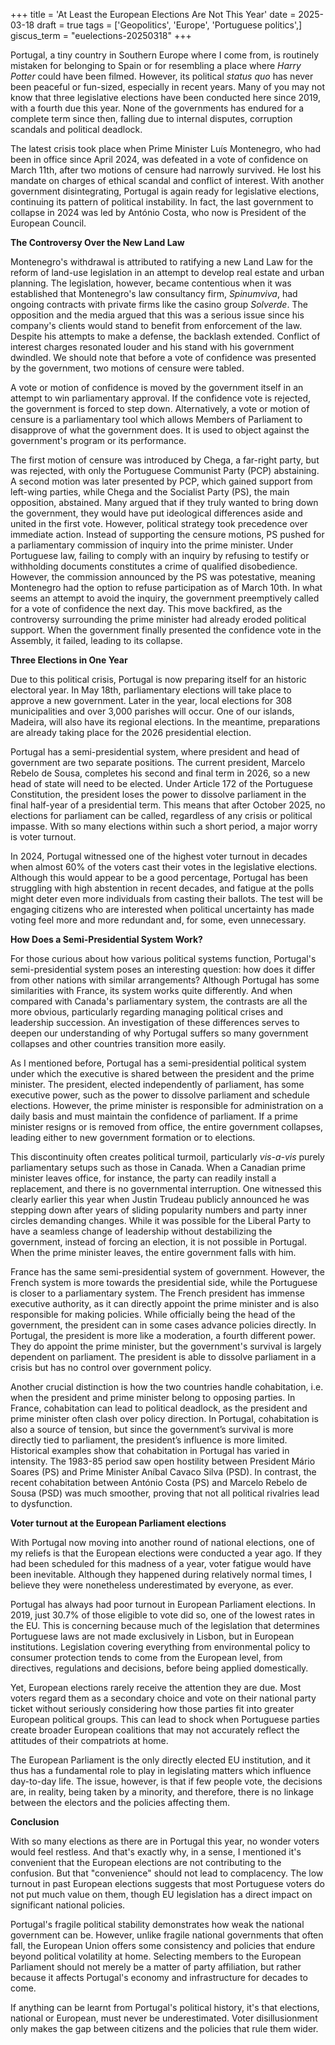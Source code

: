 +++
title = 'At Least the European Elections Are Not This Year'
date = 2025-03-18
draft = true
tags = ['Geopolitics', 'Europe', 'Portuguese politics',]
giscus_term = "euelections-20250318"
+++

Portugal, a tiny country in Southern Europe where I come from, is routinely mistaken for belonging to Spain or for resembling a place where *Harry Potter* could have been filmed. However, its political *status quo* has never been peaceful or fun-sized, especially in recent years. Many of you may not know that three legislative elections have been conducted here since 2019, with a fourth due this year. None of the governments has endured for a complete term since then, falling due to internal disputes, corruption scandals and political deadlock.

The latest crisis took place when Prime Minister Luís Montenegro, who had been in office since April 2024, was defeated in a vote of confidence on March 11th, after two motions of censure had narrowly survived. He lost his mandate on charges of ethical scandal and conflict of interest. With another government disintegrating, Portugal is again ready for legislative elections, continuing its pattern of political instability. In fact, the last government to collapse in 2024 was led by António Costa, who now is President of the European Council.

**The Controversy Over the New Land Law**

Montenegro's withdrawal is attributed to ratifying a new Land Law for the reform of land-use legislation in an attempt to develop real estate and urban planning. The legislation, however, became contentious when it was established that Montenegro's law consultancy firm, *Spinumviva*, had ongoing contracts with private firms like the casino group *Solverde*. The opposition and the media argued that this was a serious issue since his company's clients would stand to benefit from enforcement of the law. Despite his attempts to make a defense, the backlash extended. Conflict of interest charges resonated louder and his stand with his government dwindled. We should note that before a vote of confidence was presented by the government, two motions of censure were tabled.

A vote or motion of confidence is moved by the government itself in an attempt to win parliamentary approval. If the confidence vote is rejected, the government is forced to step down. Alternatively, a vote or motion of censure is a parliamentary tool which allows Members of Parliament to disapprove of what the government does. It is used to object against the government's program or its performance. 

The first motion of censure was introduced by Chega, a far-right party, but was rejected, with only the Portuguese Communist Party (PCP) abstaining. A second motion was later presented by PCP, which gained support from left-wing parties, while Chega and the Socialist Party (PS), the main opposition, abstained. Many argued that if they truly wanted to bring down the government, they would have put ideological differences aside and united in the first vote. However, political strategy took precedence over immediate action. Instead of supporting the censure motions, PS pushed for a parliamentary commission of inquiry into the prime minister. Under Portuguese law, failing to comply with an inquiry by refusing to testify or withholding documents constitutes a crime of qualified disobedience. However, the commission announced by the PS was potestative, meaning Montenegro had the option to refuse participation as of March 10th. In what seems an attempt to avoid the inquiry, the government preemptively called for a vote of confidence the next day. This move backfired, as the controversy surrounding the prime minister had already eroded political support. When the government finally presented the confidence vote in the Assembly, it failed, leading to its collapse.

**Three Elections in One Year**

Due to this political crisis, Portugal is now preparing itself for an historic electoral year. In May 18th, parliamentary elections will take place to approve a new government. Later in the year, local elections for 308 municipalities and over 3,000 parishes will occur. One of our islands, Madeira, will also have its regional elections. In the meantime, preparations are already taking place for the 2026 presidential election.

Portugal has a semi-presidential system, where president and head of government are two separate positions. The current president, Marcelo Rebelo de Sousa, completes his second and final term in 2026, so a new head of state will need to be elected. Under Article 172 of the Portuguese Constitution, the president loses the power to dissolve parliament in the final half-year of a presidential term. This means that after October 2025, no elections for parliament can be called, regardless of any crisis or political impasse. With so many elections within such a short period, a major worry is voter turnout.

In 2024, Portugal witnessed one of the highest voter turnout in decades when almost 60% of the voters cast their votes in the legislative elections. Although this would appear to be a good percentage, Portugal has been struggling with high abstention in recent decades, and fatigue at the polls might deter even more individuals from casting their ballots. The test will be engaging citizens who are interested when political uncertainty has made voting feel more and more redundant and, for some, even unnecessary. 

**How Does a Semi-Presidential System Work?**

For those curious about how various political systems function, Portugal's semi-presidential system poses an interesting question: how does it differ from other nations with similar arrangements? Although Portugal has some similarities with France, its system works quite differently. And when compared with Canada's parliamentary system, the contrasts are all the more obvious, particularly regarding managing political crises and leadership succession. An investigation of these differences serves to deepen our understanding of why Portugal suffers so many government collapses and other countries transition more easily. 

As I mentioned before, Portugal has a semi-presidential political system under which the executive is shared between the president and the prime minister. The president, elected independently of parliament, has some executive power, such as the power to dissolve parliament and schedule elections. However, the prime minister is responsible for administration on a daily basis and must maintain the confidence of parliament. If a prime minister resigns or is removed from office, the entire government collapses, leading either to new government formation or to elections.

This discontinuity often creates political turmoil, particularly *vis-a-vis* purely parliamentary setups such as those in Canada. When a Canadian prime minister leaves office, for instance, the party can readily install a replacement, and there is no governmental interruption. One witnessed this clearly earlier this year when Justin Trudeau publicly announced he was stepping down after years of sliding popularity numbers and party inner circles demanding changes. While it was possible for the Liberal Party to have a seamless change of leadership without destabilizing the government, instead of forcing an election, it is not possible in Portugal. When the prime minister leaves, the entire government falls with him. 

France has the same semi-presidential system of government. However, the French system is more towards the presidential side, while the Portuguese is closer to a parliamentary system. The French president has immense executive authority, as it can directly appoint the prime minister and is also responsible for making policies. While officially being the head of the government, the president can in some cases advance policies directly. In Portugal, the president is more like a moderation, a fourth different power. They do appoint the prime minister, but the government's survival is largely dependent on parliament. The president is able to dissolve parliament in a crisis but has no control over government policy. 

Another crucial distinction is how the two countries handle cohabitation, i.e. when the president and prime minister belong to opposing parties. In France, cohabitation can lead to political deadlock, as the president and prime minister often clash over policy direction. In Portugal, cohabitation is also a source of tension, but since the government’s survival is more directly tied to parliament, the president’s influence is more limited. Historical examples show that cohabitation in Portugal has varied in intensity. The 1983-85 period saw open hostility between President Mário Soares (PS) and Prime Minister Aníbal Cavaco Silva (PSD). In contrast, the recent cohabitation between António Costa (PS) and Marcelo Rebelo de Sousa (PSD) was much smoother, proving that not all political rivalries lead to dysfunction.

**Voter turnout at the European Parliament elections**

With Portugal now moving into another round of national elections, one of my reliefs is that the European elections were conducted a year ago. If they had been scheduled for this madness of a year, voter fatigue would have been inevitable. Although they happened during relatively normal times, I believe they were nonetheless underestimated by everyone, as ever.

Portugal has always had poor turnout in European Parliament elections. In 2019, just 30.7% of those eligible to vote did so, one of the lowest rates in the EU. This is concerning because much of the legislation that determines Portuguese laws are not made exclusively in Lisbon, but in European institutions. Legislation covering everything from environmental policy to consumer protection tends to come from the European level, from directives, regulations and decisions, before being applied domestically.

Yet, European elections rarely receive the attention they are due. Most voters regard them as a secondary choice and vote on their national party ticket without seriously considering how those parties fit into greater European political groups. This can lead to shock when Portuguese parties create broader European coalitions that may not accurately reflect the attitudes of their compatriots at home.

The European Parliament is the only directly elected EU institution, and it thus has a fundamental role to play in legislating matters which influence day-to-day life. The issue, however, is that if few people vote, the decisions are, in reality, being taken by a minority, and therefore, there is no linkage between the electors and the policies affecting them.

**Conclusion**

With so many elections as there are in Portugal this year, no wonder voters would feel restless. And that's exactly why, in a sense, I mentioned it's convenient that the European elections are not contributing to the confusion. But that "convenience" should not lead to complacency. The low turnout in past European elections suggests that most Portuguese voters do not put much value on them, though EU legislation has a direct impact on significant national policies.

Portugal's fragile political stability demonstrates how weak the national government can be. However, unlike fragile national governments that often fall, the European Union offers some consistency and policies that endure beyond political volatility at home. Selecting members to the European Parliament should not merely be a matter of party affiliation, but rather because it affects Portugal's economy and infrastructure for decades to come.

If anything can be learnt from Portugal's political history, it's that elections, national or European, must never be underestimated. Voter disillusionment only makes the gap between citizens and the policies that rule them wider. 

